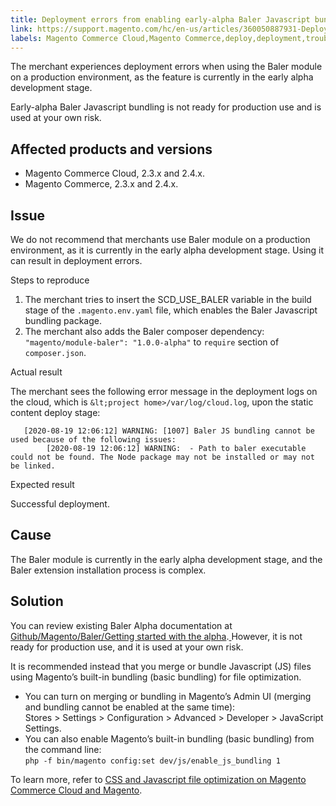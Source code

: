 ```yaml
---
title: Deployment errors from enabling early-alpha Baler Javascript bundling build 
link: https://support.magento.com/hc/en-us/articles/360050887931-Deployment-errors-from-enabling-early-alpha-Baler-Javascript-bundling-build-
labels: Magento Commerce Cloud,Magento Commerce,deploy,deployment,troubleshooting,github,deployment error,deployment fails,2.3.x,Javascript,2.4.x,Baler
---
```


The merchant experiences deployment errors when using the Baler module on a production environment, as the feature is currently in the early alpha development stage.

<p class="warning">Early-alpha Baler Javascript bundling is not ready for production use and is used at your own risk.</p>

## Affected products and versions

* Magento Commerce Cloud, 2.3.x and 2.4.x.
* Magento Commerce, 2.3.x and 2.4.x.

## Issue

We do not recommend that merchants use Baler module on a production environment, as it is currently in the early alpha development stage. Using it can result in deployment errors.

Steps to reproduce

1. The merchant tries to insert the SCD\_USE\_BALER variable in the build stage of the `` .magento.env.yaml `` file, which enables the Baler Javascript bundling package. 
1. The merchant also adds the Baler composer dependency:  
    `` "magento/module-baler": "1.0.0-alpha" `` to `` require `` section of `` composer.json ``.

Actual result

The merchant sees the following error message in the deployment logs on the cloud, which is `` &lt;project home>/var/log/cloud.log ``, upon the static content deploy stage:

<pre class="line-numbers"><code class="language-clike">   [2020-08-19 12:06:12] WARNING: [1007] Baler JS bundling cannot be used because of the following issues:
        [2020-08-19 12:06:12] WARNING:  - Path to baler executable could not be found. The Node package may not be installed or may not be linked.</code></pre>

Expected result

Successful deployment.

## Cause

The Baler module is currently in the early alpha development stage, and the Baler extension installation process is complex.

## Solution

You can review existing Baler Alpha documentation at [Github/Magento/Baler/Getting started with the alpha](https://github.com/magento/baler/blob/master/docs/ALPHA.md).[ ](https://github.com/magento/baler/blob/master/docs/ALPHA.md)However, it is not ready for production use, and it is used at your own risk.    
  
It is recommended instead that you merge or bundle Javascript (JS) files using Magento’s built-in bundling (basic bundling) for file optimization.

* You can turn on merging or bundling in Magento’s Admin UI (merging and bundling cannot be enabled at the same time):   
    Stores > Settings > Configuration > Advanced > Developer > JavaScript Settings.
* You can also enable Magento’s built-in bundling (basic bundling) from the command line:  
    `` php -f bin/magento config:set dev/js/enable_js_bundling 1 ``

To learn more, refer to [CSS and Javascript file optimization on Magento Commerce Cloud and Magento](https://support.magento.com/hc/en-us/articles/360044482152).
